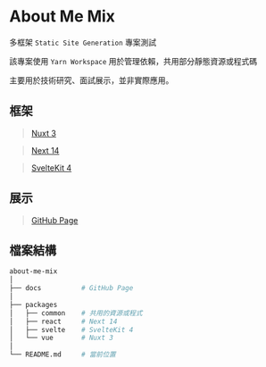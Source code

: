 # About Me Mix

多框架 `Static Site Generation` 專案測試

該專案使用 `Yarn Workspace` 用於管理依賴，共用部分靜態資源或程式碼

主要用於技術研究、面試展示，並非實際應用。

## 框架

> [Nuxt 3](./packages/vue/README.md)

> [Next 14](./packages/react/README.md)

> [SvelteKit 4](./packages/svelte/README.md)

## 展示

> [GitHub Page](https://jheng-jie.github.io/about-me-mix/react/zh/home/)

## 檔案結構

```bash
about-me-mix
│
├── docs          # GitHub Page
│
├── packages
│   ├── common    # 共用的資源或程式
│   ├── react     # Next 14
│   ├── svelte    # SvelteKit 4
│   └── vue       # Nuxt 3
│
└── README.md     # 當前位置
```